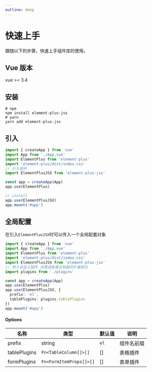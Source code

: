 ```yaml
---
outline: deep
---
```


# 快速上手

跟随以下的步骤，快速上手组件库的使用。

## Vue 版本

vue >= 3.4

## 安装

```shell
# npm
npm install element-plus-jsx
# yarn
yarn add element-plus-jsx
```

## 引入

```typescript
import { createApp } from 'vue'
import App from './App.vue'
import ElementPlus from 'element-plus'
import 'element-plus/dist/index.css'
// 引入组件
import ElementPlusJSX from 'element-plus-jsx'

const app = createApp(App)
app.use(ElementPlus)

// install
app.use(ElementPlusJSX)
app.mount('#app')
```

## 全局配置

在引入`ElementPlusJSX`时可以传入一个全局配置对象

```typescript
import { createApp } from 'vue'
import App from './App.vue'
import ElementPlus from 'element-plus'
import 'element-plus/dist/index.css'
import ElementPlusJSX from 'element-plus-jsx'
// 导入自定义插件 详情请查看文档插件扩展部分
import plugins from './plugins'

const app = createApp(App)
app.use(ElementPlus)
app.use(ElementPlusJSX, {
  prefix: 'el',
  tablePlugins: plugins.tablePlugins
})
app.mount('#app')
```

#### Options

<div class=vp-table>

| 名称         | 类型                    | 默认值 | 说明       |
| ------------ | ----------------------- | ------ | ---------- |
| prefix       | string                  | `el`   | 组件名前缀 |
| tablePlugins | `Fn<TableColumn[]>[]`   | []     | 表格插件   |
| formPlugins  | `Fn<FormItemProps[]>[]` | []     | 表单插件   |

</div>
